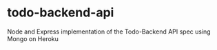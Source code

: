 # todo-backend-api
Node and Express implementation of the Todo-Backend API spec using Mongo on Heroku
